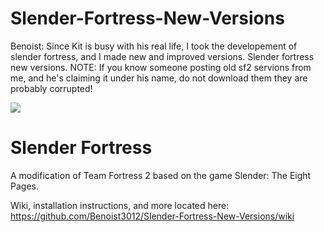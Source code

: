 # Slender-Fortress-New-Versions

Benoist: Since Kit is busy with his real life, I took the developement of slender fortress, and I made new and improved versions. Slender fortress new versions.
NOTE: If you know someone posting old sf2 servions from me, and he's claiming it under his name, do not download them they are probably corrupted!

![](https://cloud.githubusercontent.com/assets/4492504/4125890/ff16b996-32e5-11e4-96b9-102fc0175adf.jpg)

Slender Fortress
================

A modification of Team Fortress 2 based on the game Slender: The Eight Pages.

Wiki, installation instructions, and more located here: https://github.com/Benoist3012/Slender-Fortress-New-Versions/wiki
